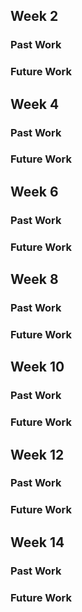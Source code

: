 ## Week 2
### Past Work
### Future Work

## Week 4
### Past Work
### Future Work

## Week 6
### Past Work
### Future Work

## Week 8
### Past Work
### Future Work

## Week 10
### Past Work
### Future Work

## Week 12
### Past Work

### Future Work

## Week 14
### Past Work
### Future Work
